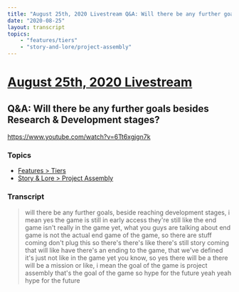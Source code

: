 ```yaml
---
title: "August 25th, 2020 Livestream Q&A: Will there be any further goals besides Research & Development stages?"
date: "2020-08-25"
layout: transcript
topics:
    - "features/tiers"
    - "story-and-lore/project-assembly"
---
```

# [August 25th, 2020 Livestream](../2020-08-25.md)
## Q&A: Will there be any further goals besides Research & Development stages?
https://www.youtube.com/watch?v=6Tt6xgjgn7k

### Topics
* [Features > Tiers](../topics/features/tiers.md)
* [Story & Lore > Project Assembly](../topics/story-and-lore/project-assembly.md)

### Transcript

> will there be any further goals, beside reaching development stages, i mean yes the game is still in early access they're still like the end game isn't really in the game yet, what you guys are talking about end game is not the actual end game of the game, so there are stuff coming don't plug this so there's there's like there's still story coming that will like have there's an ending to the game, that we've defined it's just not like in the game yet you know, so yes there will be a there will be a mission or like, i mean the goal of the game is project assembly that's the goal of the game so hype for the future yeah yeah hype for the future
